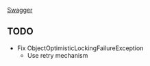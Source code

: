 [Swagger](localhost:8080/swagger-ui/index.html#/)

## TODO
- Fix ObjectOptimisticLockingFailureException 
  - Use retry mechanism
